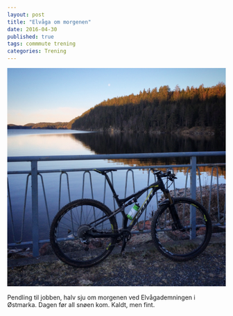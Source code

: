 ```yaml
---
layout: post
title: "Elvåga om morgenen"
date: 2016-04-30
published: true
tags: commmute trening
categories: Trening
---
```

<img src="/assets/elvaga.jpg" />

Pendling til jobben, halv sju om morgenen ved Elvågademningen i Østmarka. Dagen før all snøen kom. Kaldt, men fint. 
